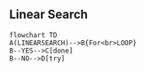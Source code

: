 ## Linear Search
```mermaid
flowchart TD
A(LINEARSEARCH)-->B{For<br>LOOP}
B--YES-->C[done]
B--NO-->D[try]
```